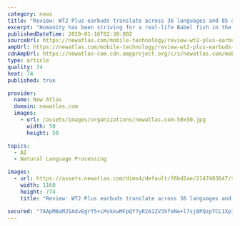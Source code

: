 ```yaml
---
category: news
title: "Review: WT2 Plus earbuds translate across 36 languages and 85 accents"
excerpt: "Humanity has been striving for a real-life Babel fish in the form of translation technology, and the rise of deep learning in recent years has seen machine translation develop in leaps and bounds."
publishedDateTime: 2020-01-16T02:38:00Z
sourceUrl: https://newatlas.com/mobile-technology/review-wt2-plus-earbuds-translation-35languages-85accents/
ampUrl: https://newatlas.com/mobile-technology/review-wt2-plus-earbuds-translation-35languages-85accents/?amp=true
cdnAmpUrl: https://newatlas-com.cdn.ampproject.org/c/s/newatlas.com/mobile-technology/review-wt2-plus-earbuds-translation-35languages-85accents/?amp=true
type: article
quality: 74
heat: 74
published: true

provider:
  name: New Atlas
  domain: newatlas.com
  images:
    - url: /assets/images/organizations/newatlas.com-50x50.jpg
      width: 50
      height: 50

topics:
  - AI
  - Natural Language Processing

images:
  - url: https://assets.newatlas.com/dims4/default/f6bd2ae/2147483647/strip/true/crop/3000x2002+0+124/resize/1160x774!/quality/90/?url=https%3A%2F%2Fassets.newatlas.com%2Fc3%2Fb4%2F0a6f5f50413e913fcb974d883f6f%2Funtitled-shoot-1033350.jpg
    width: 1160
    height: 774
    title: "Review: WT2 Plus earbuds translate across 36 languages and 85 accents"

secured: "7AApMBaMJSAdvEgrT5+LMskkwMFpQY7yR2A1ZV3XfeNe+l7sjBPQzpTCL1XpI4n9OUeE5TRczpQp0Zaqv3IglIsUSpSNewrJPPWQGHjuNgVLO6N6MeBzn+xmy/v5pOfkob2Pok9k6LfQd5iDYcMxdmmvs7SCCWt5D9KdW5GxZLDkUFu2YZQ1oFJDH+62n8i+I6UKoDEPdSEqef1XT++ys2VMoyAE8FJN4rmECZiYCzQAf2bTY9Y+EHMnpeWR+2DrKBPAssTIRlxuJoDNEGlMVgM0wCsSigDCf+egse3b5fw=;mY/ODeoIfdPnlq2olnVMHg=="
---
```


